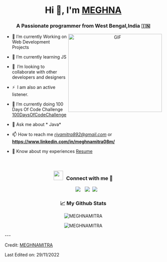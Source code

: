 <h1 align="center">Hi 👋, I'm <a href="" target="blank">
MEGHNA</a></h1>
<h3 align="center">A Passionate programmer from West Bengal,India &#127470;&#127475</h3>





<a target="_blank" align="center">
  <img align="right" top="200" height="250" width="300" alt="GIF" src="https://media.giphy.com/media/SWoSkN6DxTszqIKEqv/giphy.gif">
</a>

- 🔭 I’m currently Working on Web Development Projects
- 🌱 I’m currently learning JS
- 👯 I’m looking to collaborate with other developers and designers 
- ⚡ I am also an active listener. 
- 🌱 I’m currently doing 100 Days Of Code Challenge <a href="https://github.com/MEGHNAMITRA/100daysofcodingchallenge" target="blank">100DaysOfCodeChallenge</a>


- 💬 Ask me about * Java*

- 📫 How to reach me *riyamitra892@gmail.com* or **https://www.linkedin.com/in/meghnamitra08m/**

- 📄 Know about my experiences <a href="" target="blank">Resume</a>
<br/>
<h3 align="center" > <img src="https://media.giphy.com/media/iY8CRBdQXODJSCERIr/giphy.gif" width="30" height="30" style="margin-right: 10px;">Connect with me 🤝 </h3>

<p align="center">

 <div align="center"  class="icons-social" style="margin-left: 10px;">
        <a style="margin-left: 10px;"  target="_blank" href="https://www.linkedin.com/in/meghna-mitra-74413824a/">
			<img src="https://img.icons8.com/doodle/40/000000/linkedin--v2.png"></a>
        <a style="margin-left: 10px;" target="_blank" href="https://github.com/MEGHNAMITRA">
		<img src="https://img.icons8.com/doodle/40/000000/github--v1.png"></a>
		<a style="margin-left: 5px;" target="_blank" href="">
					<img src="https://img.icons8.com/plasticine/0.5x/resume.png" ></a>
      </div>

</p>
<h3 align="center">📈 My Github Stats</h3>

<p align="center"> <img src="https://github-readme-stats.vercel.app/api?username=MEGHNAMITRA&show_icons=true&theme=gotham" alt="MEGHNAMITRA" />
<p align="center"><img align="center" src="https://github-readme-streak-stats.herokuapp.com/?user=MEGHNAMITRA" alt="MEGHNAMITRA" /></p>
---

Credit: [MEGHNAMITRA](https://github.com/MEGHNAMITRA)

Last Edited on: 29/11/2022
